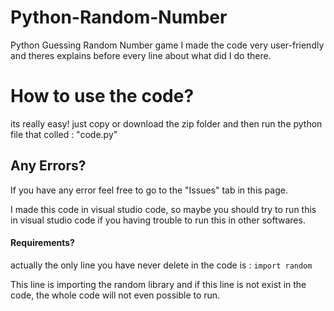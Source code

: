 # Python-Random-Number
Python Guessing Random Number game
I made the code very user-friendly and theres explains before every line about what did I do there.

# How to use the code?
its really easy! just copy or download the zip folder and then run the python file that colled : "code.py"

## Any Errors?
If you have any error feel free to go to the "Issues" tab in this page.

I made this code in visual studio code, so maybe you should try to run this in visual studio code if you having trouble to run this in other softwares.

#### Requirements?
actually the only line you have never delete in the code is : ```import random```

This line is importing the random library and if this line is not exist in the code, the whole code will not even possible to run.
